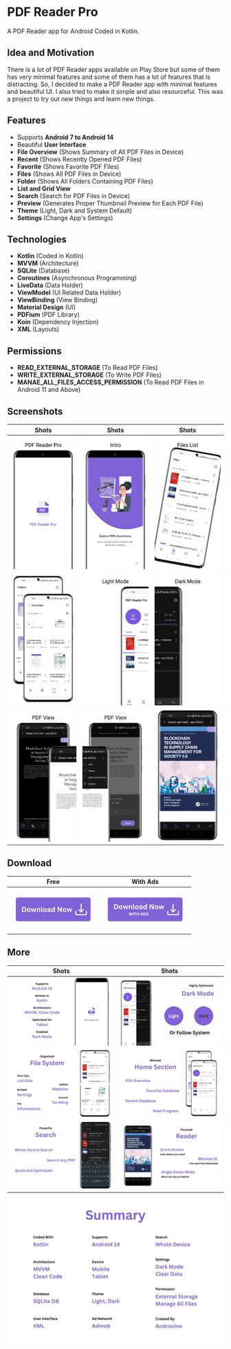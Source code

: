 # PDF Reader Pro

A PDF Reader app for Android Coded in Kotlin. 

## Idea and Motivation
There is a lot of PDF Reader apps available on Play Store but some of them has very minimal features and some of them has a lot of features that is distracting. So, I decided to make a PDF Reader app with minimal features and beautiful UI. I also tried to make it simple and also resourceful. This was a project to try out new things and learn new things. 

## Features
- Supports **Android 7 to Android 14**
- Beautiful **User Interface**
- **File Overview** (Shows Summary of All PDF Files in Device)
- **Recent** (Shows Recently Opened PDF Files)
- **Favorite** (Shows Favorite PDF Files)
- **Files** (Shows All PDF Files in Device)
- **Folder** (Shows All Folders Containing PDF Files)
- **List and Grid View**
- **Search** (Search for PDF Files in Device)
- **Preview** (Generates Proper Thumbnail Preview for Each PDF File)
- **Theme** (Light, Dark and System Default)
- **Settings** (Change App's Settings)


## Technologies
- **Kotlin** (Coded in Kotlin)
- **MVVM** (Architecture)
- **SQLite** (Database)
- **Coroutines** (Asynchronous Programming)
- **LiveData** (Data Holder)
- **ViewModel** (UI Related Data Holder)
- **ViewBinding** (View Binding)
- **Material Design** (UI)
- **PDFium** (PDF Library)
- **Koin** (Dependency Injection)
- **XML** (Layouts)

## Permissions
- **READ_EXTERNAL_STORAGE** (To Read PDF Files)
- **WRITE_EXTERNAL_STORAGE** (To Write PDF Files)
- **MANAE_ALL_FILES_ACCESS_PERMISSION** (To Read PDF Files in Android 11 and Above)

## Screenshots

| Shots | Shots | Shots |
| ----- | ----- | ----- |
| ![Screenshot 1](https://raw.githubusercontent.com/8ane/PDFReaderPro/main/Shots/Shots%20(1).png) | ![Screenshot 2](https://raw.githubusercontent.com/8ane/PDFReaderPro/main/Shots/Shots%20(2).png) | ![Screenshot 5](https://raw.githubusercontent.com/8ane/PDFReaderPro/main/Shots/Shots%20(5).png) |
| ![Screenshot 6](https://raw.githubusercontent.com/8ane/PDFReaderPro/main/Shots/Shots%20(6).png) | ![Screenshot 3](https://raw.githubusercontent.com/8ane/PDFReaderPro/main/Shots/Shots%20(3).png) | ![Screenshot 4](https://raw.githubusercontent.com/8ane/PDFReaderPro/main/Shots/Shots%20(4).png) |
| ![Screenshot 8](https://raw.githubusercontent.com/8ane/PDFReaderPro/main/Shots/Shots%20(8).png) | ![Screenshot 9](https://raw.githubusercontent.com/8ane/PDFReaderPro/main/Shots/Shots%20(9).png) | ![Screenshot 7](https://raw.githubusercontent.com/8ane/PDFReaderPro/main/Shots/Shots%20(7).png) |


## Download

| Free | With Ads |
| ----- | ----- |
| [![Download](https://raw.githubusercontent.com/8ane/PDFReaderPro/main/Shots/1.png)](https://1drv.ms/u/s!AizKUEC72gLcbOtHYPsaa58U-g0?e=AYZDp1) | [![Download](https://raw.githubusercontent.com/8ane/PDFReaderPro/main/Shots/2.png)](https://1drv.ms/u/s!AizKUEC72gLcbaG8WRTmUNEX_6Y?e=7E5vjt) |


## More

| Shots | Shots |
| ----- | ----- |
| ![Screenshot 2](https://raw.githubusercontent.com/8ane/PDFReaderPro/main/Shots/2.jpg) | ![Screenshot 3](https://raw.githubusercontent.com/8ane/PDFReaderPro/main/Shots/3.jpg) | 
| ![Screenshot 4](https://raw.githubusercontent.com/8ane/PDFReaderPro/main/Shots/4.jpg) | ![Screenshot 5](https://raw.githubusercontent.com/8ane/PDFReaderPro/main/Shots/5.jpg) | 
| ![Screenshot 6](https://raw.githubusercontent.com/8ane/PDFReaderPro/main/Shots/6.jpg) | ![Screenshot 7](https://raw.githubusercontent.com/8ane/PDFReaderPro/main/Shots/7.jpg) | 

![Screenshot 8](https://raw.githubusercontent.com/8ane/PDFReaderPro/main/Shots/8.jpg)
